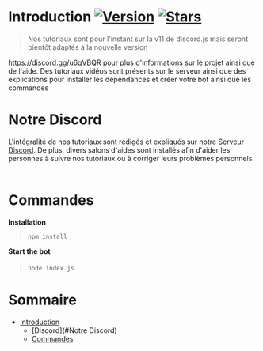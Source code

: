 # Introduction [![Version](https://img.shields.io/badge/discord--js-v11.4.2-blue)](https://github.com/discordjs) [![Stars](https://img.shields.io/github/stars/meliooff/tutorielbot)](https://github.com/meliooff/tutorielbot)

> Nos tutoriaux sont pour l'instant sur la v11 de discord.js mais seront bientôt adaptés à la nouvelle version

https://discord.gg/u6qVBQR pour plus d'informations sur le projet ainsi que de l'aide.
Des tutoriaux vidéos sont présents sur le serveur ainsi que des explications pour installer les dépendances et créer votre bot ainsi que les commandes

# Notre Discord

L'intégralité de nos tutoriaux sont rédigés et expliqués sur notre [Serveur Discord](https://discord.gg/PCZ8V4j).
De plus, divers salons d'aides sont installés afin d'aider les personnes à suivre nos tutoriaux ou à corriger leurs problèmes personnels.
ᅠ

# Commandes

**Installation**
> `npm install`

**Start the bot**  
> `node index.js`
ᅠ

# Sommaire
* [Introduction](#Introduction)
    * [Discord](#Notre Discord)
    * [Commandes](#Commandes)